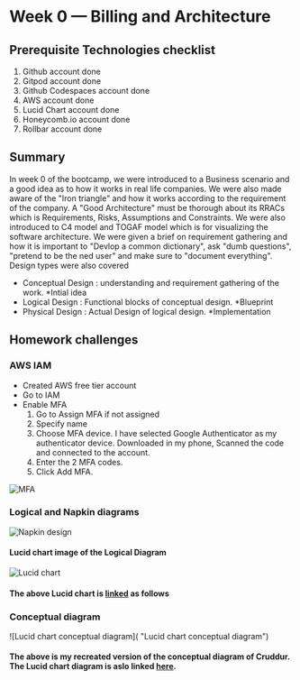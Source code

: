 # Week 0 — Billing and Architecture

## Prerequisite Technologies checklist

1. Github account done
2.  Gitpod account done
3.  Github Codespaces account done
4.  AWS account done
5.  Lucid Chart account done
6. Honeycomb.io account done
7. Rollbar account done



## Summary

In week 0 of the bootcamp, we were introduced to a Business scenario and a good idea as to how it works in real life companies. We were also made aware of the "Iron triangle" and how it works according to the requirement of the company. A "Good Architecture" must be thorough about its RRACs which is Requirements, Risks, Assumptions and Constraints. We were also introduced to C4 model and TOGAF model which is for visualizing the software architecture. We were given a brief on requirement gathering and how it is important to "Devlop a common dictionary", ask "dumb questions", "pretend to be the ned user" and make sure to "document everything". Design types were also covered
* Conceptual Design : understanding and requirement gathering of the work. *Intial idea
* Logical Design : Functional blocks of conceptual design. *Blueprint
* Physical Design : Actual Design of logical design. *Implementation

## Homework challenges

### AWS IAM

* Created AWS free tier account 
* Go to IAM 
* Enable MFA
  1.  Go to Assign MFA if not assigned
  2.  Specify name
  3.  Choose MFA device. I have selected Google Authenticator as my authenticator device. Downloaded in my phone, Scanned the code and connected to the account.
  4.  Enter the 2 MFA codes.
  5.  Click Add MFA. 

![MFA](https://github.com/srujana207/aws-bootcamp-cruddur-2023/blob/main/journal/assets/image.png "MFA enabled")


### Logical and Napkin diagrams


![Napkin design](https://github.com/srujana207/aws-bootcamp-cruddur-2023/blob/main/journal/assets/Picsart_23-02-28_01-07-47-891.jpg "Napkin Diagram")


#### Lucid chart image of the Logical Diagram


![Lucid chart](https://github.com/srujana207/aws-bootcamp-cruddur-2023/blob/main/journal/assets/Blank%20diagram_%20Lucidchart.png "Lucid Chart diagram Logical")


#### The above Lucid chart is [linked] as follows


### Conceptual diagram

![Lucid chart conceptual diagram]( "Lucid chart conceptual diagram")

#### The above is my recreated version of the conceptual diagram of Cruddur. The Lucid chart diagram is aslo linked [here].



[linked]: https://lucid.app/lucidchart/b3129d64-4cb4-4e46-ad79-33ccdbecaf54/edit?viewport_loc=-766%2C-420%2C2560%2C1116%2C0_0&invitationId=inv_76e4f070-6ec2-46ea-802e-3764c3975101

[here]: https://lucid.app/lucidchart/941b6e3a-7255-4f07-ae22-b560077ad9d8/edit?viewport_loc=3%2C54%2C2567%2C1116%2C0_0&invitationId=inv_15ce3798-cb5a-460c-987e-4e98dbde89db






> 
